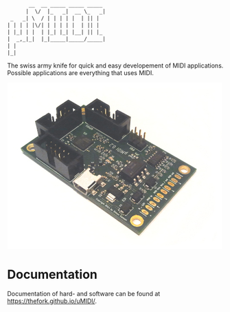 ```
       __  __ _____ _____ _____
      |  \/  |_   _|  __ \_   _|
 _   _| \  / | | | | |  | || |
| | | | |\/| | | | | |  | || |
| |_| | |  | |_| |_| |__| || |_
|  _,_|_|  |_|_____|_____/_____|
| |
|_|
```


The swiss army knife for quick and easy developement of MIDI applications. Possible applications are everything that uses MIDI.

![The uMIDI board](doc/images/board.jpg)

# Documentation
Documentation of hard- and software can be found at https://thefork.github.io/uMIDI/.

